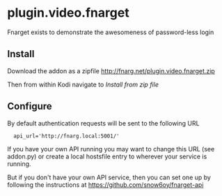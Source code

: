 # plugin.video.fnarget

Fnarget exists to demonstrate the awesomeness of password-less login

## Install

Download the addon as a zipfile http://fnarg.net/plugin.video.fnarget.zip

Then from within Kodi navigate to _Install from zip file_

## Configure

By default authentication requests will be sent to the following URL
```
  api_url='http://fnarg.local:5001/'
```
If you have your own API running you may want to change this URL (see addon.py) or create a local hostsfile entry to wherever your service is running.

But if you don't have your own API service, then you can set one up by following the instructions at
https://github.com/snow6oy/fnarget-api